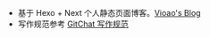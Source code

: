- 基于 Hexo + Next 个人静态页面博客。[Vioao's Blog](https://blog.vioao.site/) 
- 写作规范参考 [GitChat 写作规范](https://gitbook.cn/books/5c47da3ef79c0c1f90492403/index.html)

